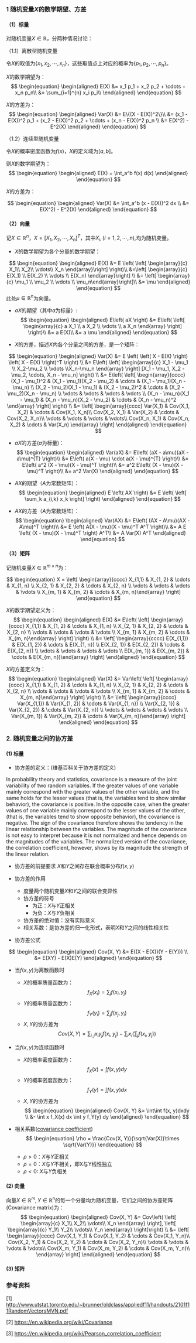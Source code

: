 ### 1 随机变量$X$的数学期望、方差
#### （1）标量
对随机变量$X \in \mathbb{R}$，分两种情况讨论：

（1.1）离散型随机变量

令$X$的取值为$\{x_1, x_2, \cdots , x_n\}$，这些取值点上对应的概率为$\{p_1, p_2, \cdots, p_n\}$。

$X$的数学期望为：
$$
\begin{equation}
\begin{aligned}
E(X) &= x_1 p_1 + x_2 p_2 + \cdots + x_n p_n\\
&= \sum_{i=1}^{n} x_i p_i\\
\end{aligned}
\end{equation}
$$

$X$的方差为：
$$
\begin{equation}
\begin{aligned}
Var(X) &= E\{(X - E(X))^2\}\\
&= (x_1 - E(X))^2 p_1 + (x_2 - E(X))^2 p_2 + \cdots + (x_n - E(X))^2 p_n \\
&= E(X^2) - E^2(X)
\end{aligned}
\end{equation}
$$

（1.2）连续型随机变量

令$X$的概率密度函数为$f(x)$，$X$的定义域为$[a, b]$。

则$X$的数学期望为：
$$
\begin{equation}
\begin{aligned}
E(X) = \int_a^b f(x) d(x)
\end{aligned}
\end{equation}
$$

$X$的方差为：

$$
\begin{equation}
\begin{aligned}
Var(X) &= \int_a^b (x - E(X))^2 dx \\
&= E(X^2) - E^2(X)
\end{aligned}
\end{equation}
$$

#### （2）向量
记$X \in \mathbb{R}^{n}$，$X = [X_1, X_2, \cdots, X_n]^T$，其中$X_i, (i=1,2, \cdots, n),$均为随机变量。

- $X$的数学期望为各个分量的数学期望：

$$
\begin{equation}
\begin{aligned}
E(X) &= E \left( \left[ \begin{array}{c} X_1\\ X_2\\ \vdots\\ X_n \end{array}\right] \right)\\
&=\left[ \begin{array}{c} E(X_1) \\ E(X_2) \\ \vdots \\ E(X_n) \end{array}\right] \\
&= \left[ \begin{array}{c} \mu_1 \\ \mu_2 \\ \vdots \\ \mu_n\end{array}\right]\\
&= \mu
\end{aligned}
\end{equation}
$$
此处$\mu \in \mathbb{R}^{n}$为向量。
- $aX$的期望（其中$a$为标量）:
$$
\begin{equation}
\begin{aligned}
E\left( aX \right) &= E\left( \left[ \begin{array}{c}
                                          a X_1 \\
                                          a X_2 \\
                                          \vdots \\
                                          a X_n
                                     \end{array} \right] \right)\\
&= a E(X)\\
&= a \mu
\end{aligned}
\end{equation}
$$

- $X$的方差，描述$X$内各个分量之间的方差，是一个矩阵：

$$
\begin{equation}
\begin{aligned}
Var(X) &= E \left( \left( X - E(X) \right) \left( X - E(X) \right)^T \right) \\
&= E\left(
  \left[ \begin{array}{c} X_1 - \mu_1 \\ X_2-\mu_2 \\ \vdots \\X_n-\mu_n \end{array} \right] [X_1 - \mu_1, X_2 - \mu_2, \cdots, X_n - \mu_n] \right) \\
&= E\left( \left[ \begin{array}{cccc} 
(X_1 - \mu_1)^2 & (X_1 - \mu_1)(X_2 - \mu_2) & \cdots & (X_1 - \mu_1)(X_n - \mu_n) \\
(X_2 - \mu_2)(X_1 - \mu_1) & (X_2 - \mu_2)^2 & \cdots & (X_2 - \mu_2)(X_n - \mu_n) \\
\vdots & \vdots & \vdots & \vdots \\
(X_n - \mu_n)(X_1 - \mu_1) & (X_n - \mu_n)(X_2 - \mu_2) & \cdots & (X_n - \mu_n)^2 
 \end{array} \right] \right) \\
 &= \left[
\begin{array}{cccc}
Var(X_1) & Cov(X_1, X_2) & \cdots & Cov(X_1, X_n)\\
Cov(X_2, X_1) & Var(X_2) & \cdots & Cov(X_2, X_n)\\
\vdots & \vdots & \vdots & \vdots\\
Cov(X_n, X_1) & Cov(X_n, X_2) & \cdots & Var(X_n)
\end{array}
\right]
\end{aligned}
\end{equation}
$$

- $aX$的方差($a$为标量)：
$$
\begin{equation}
\begin{aligned}
Var(aX) &= E\left( (aX - a\mu)(aX - a\mu)^{T} \right)\\
&= E\left( a(X - \mu) \cdot a(X - \mu)^{T} \right)\\
&= E\left( a^2 (X - \mu)(X - \mu)^T \right)\\
&= a^2 E\left( (X - \mu)(X - \mu)^T \right)\\
&= a^2 Var(X)
\end{aligned}
\end{equation}
$$

- $AX$的期望（$A$为常数矩阵）：
$$
\begin{equation}
\begin{aligned}
E \left( AX \right) &= E \left( \left[ \sum_k a_{i,k} x_k  \right] \right)
\end{aligned}
\end{equation}
$$

- $AX$的方差（$A$为常数矩阵）：
$$
\begin{equation}
\begin{aligned}
Var(AX) &= E\left( (AX - A\mu)(AX - A\mu)^T \right)\\
&= E \left( A(X - \mu)(X - \mu)^T A^T \right)\\
&= A E \left( (X - \mu)(X - \mu)^T \right) A^T\\
&= A Var(X) A^T
\end{aligned}
\end{equation}
$$
#### （3）矩阵
记随机变量$X \in \mathbb{R}^{m \times n}$为：

$$
\begin{equation}
X = \left[ \begin{array}{cccc} X_{1,1} & X_{1, 2} & \cdots & X_{1, n} \\ X_{2, 1} & X_{2, 2} & \cdots & X_{2, n} \\ \vdots & \vdots & \vdots & \vdots \\ X_{m, 1} & X_{m, 2} & \cdots & X_{m, n}\end{array} \right]
\end{equation}
$$

$X$的数学期望定义为：
$$
\begin{equation}
\begin{aligned}
E(X) &= E\left( \left[ \begin{array}{cccc} X_{1,1} & X_{1, 2} & \cdots & X_{1, n} \\ X_{2, 1} & X_{2, 2} & \cdots & X_{2, n} \\ \vdots & \vdots & \vdots & \vdots \\ X_{m, 1} & X_{m, 2} & \cdots & X_{m, n}\end{array} \right] \right) \\
&= \left[ \begin{array}{cccc} E(X_{1,1}) & E(X_{1, 2}) & \cdots & E(X_{1, n}) \\ E(X_{2, 1}) & E(X_{2, 2}) & \cdots & E(X_{2, n}) \\ \vdots & \vdots & \vdots & \vdots \\ E(X_{m, 1}) & E(X_{m, 2}) & \cdots & E(X_{m, n})\end{array} \right]
\end{aligned}
\end{equation}
$$

$X$的方差定义为：
$$
\begin{equation}
\begin{aligned}
Var(X) &= Var\left( \left[ \begin{array}{cccc} X_{1,1} & X_{1, 2} & \cdots & X_{1, n} \\ X_{2, 1} & X_{2, 2} & \cdots & X_{2, n} \\ \vdots & \vdots & \vdots & \vdots \\ X_{m, 1} & X_{m, 2} & \cdots & X_{m, n}\end{array} \right] \right) \\
&= \left[ \begin{array}{cccc} Var(X_{1,1}) & Var(X_{1, 2}) & \cdots & Var(X_{1, n}) \\ Var(X_{2, 1}) & Var(X_{2, 2}) & \cdots & Var(X_{2, n}) \\ \vdots & \vdots & \vdots & \vdots \\ Var(X_{m, 1}) & Var(X_{m, 2}) & \cdots & Var(X_{m, n})\end{array} \right]
\end{aligned}
\end{equation}
$$

### 2. 随机变量之间的协方差
#### (1) 标量
- 协方差的定义：(维基百科关于协方差的定义)

In probability theory and statistics, covariance is a measure of the joint variability of two random variables. If the greater values of one variable mainly correspond with the greater values of the other variable, and the same holds for the lesser values (that is, the variables tend to show similar behavior), the covariance is positive. In the opposite case, when the greater values of one variable mainly correspond to the lesser values of the other, (that is, the variables tend to show opposite behavior), the covariance is negative. The sign of the covariance therefore shows the tendency in the linear relationship between the variables. The magnitude of the covariance is not easy to interpret because it is not normalized and hence depends on the magnitudes of the variables. The normalized version of the covariance, the correlation coefficient, however, shows by its magnitude the strength of the linear relation.

- 协方差的前提要求
$X$和$Y$之间存在联合概率分布$f(x, y)$

- 协方差的作用
  - 度量两个随机变量$X$和$Y$之间的联合变异性
  - 协方差的符号
    - 为正：$X$与$Y$正相关
    - 为负：$X$与$Y$负相关
  - 协方差的绝对值：没有实际意义
  - 相关系数：是协方差的归一化形式，表明$X$和$Y$之间的线性相关性

- 协方差公式

$$
\begin{equation}
\begin{aligned}
Cov(X, Y) &= E((X - E(X))(Y - E(Y))) \\
&= E(XY) - E(X)E(Y)
\end{aligned}
\end{equation}
$$

- 当$f(x, y)$为离散函数时
  - $X$的概率质量函数为：
  $$f_X(x_i) = \sum_j f(x_i, y_j)$$
  - $Y$的概率质量函数为：
  $$f_Y(y_i) = \sum_j f(x_j, y_i)$$
  - $X, Y$的协方差为
  $$
  \begin{equation}
  Cov(X, Y) = \sum_{i, j} x_i y_j f(x_i, y_j) - \sum_i x_i (\sum_j f(x_i, y_j))
  \end{equation}
  $$

- 当$f(x, y)$为连续函数时
  - $X$的概率密度函数为：
  $$f_X(x) = \int f(x, y) dy$$
  - $Y$的概率密度函数为：
  $$f_Y(y) = \int f(x, y) dx$$
  - $X, Y$的协方差为
  $$
  \begin{equation}
  \begin{aligned}
  Cov(X, Y) &= \int\int f(x, y)dxdy \\ 
  &- \int x f_X(x) dx \int y f_Y(y) dy
  \end{aligned}
  \end{equation}
  $$

- 相关系数([covariance coefficient](https://en.wikipedia.org/wiki/Pearson_correlation_coefficient))
$$
\begin{equation}
\rho = \frac{Cov(X, Y)}{\sqrt{Var(X)}\times \sqrt{Var(Y)}}
\end{equation}
$$
  - $\rho > 0$：$X$与$Y$正相关
  - $\rho = 0$：$X$与$Y$不相关，即X与Y线性独立
  - $\rho < 0$: $X$与$Y$负相关

#### (2) 向量
向量$X \in \mathbb{R}^{m}, Y \in \mathbb{R}^{n}$的每一个分量均为随机变量，它们之间的协方差矩阵(Covariance matrix)为：
$$
\begin{equation}
\begin{aligned}
Cov(X, Y) &= Cov\left( \left[ \begin{array}{c} X_1\\ X_2\\ \vdots\\ X_n \end{array} \right], \left[ \begin{array}{c} Y_1\\ Y_2\\ \vdots\\ Y_n \end{array} \right]\right) \\
&= \left[ \begin{array}{cccc}  Cov(X_1, Y_1) & Cov(X_1, Y_2) & \cdots & Cov(X_1, Y_n)\\
Cov(X_2, Y_1) & Cov(X_2, Y_2) & \cdots & Cov(X_2, Y_n)\\
\vdots & \vdots & \vdots & \vdots\\
Cov(X_m, Y_1) & Cov(X_m, Y_2) & \cdots & Cov(X_m, Y_n)\\
\end{array} \right]
\end{aligned}
\end{equation}
$$

#### (3) 矩阵


### 参考资料
[1] http://www.utstat.toronto.edu/~brunner/oldclass/appliedf11/handouts/2101f11RandomVectorsMVN.pdf

[2] https://en.wikipedia.org/wiki/Covariance

[3] https://en.wikipedia.org/wiki/Pearson_correlation_coefficient